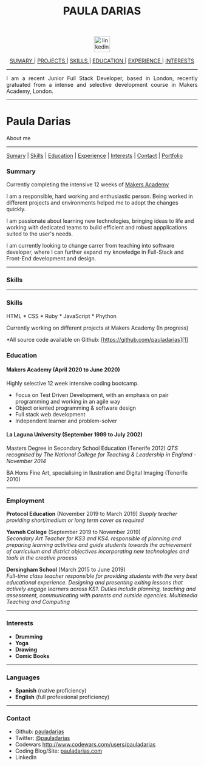  <br>

<h1 align="center">PAULA DARIAS</h1>

<br>

<p align="center">
  <a href="https://www.linkedin.com/in/paula-darias-a10317117">
    <img src="./images/Linkedin_Logo.png" alt="linkedin" hspace="30" height="42" width="42"></a>
</p>

<div align="center">
  
[ SUMARY ](#sumary) |
[ PROJECTS ](#projects) |
[ SKILLS ](#skills) |
[ EDUCATION ](#education) |
[ EXPERIENCE ](#experience) |
[ INTERESTS ](#interests)

</div>

***
<p align = "justify">I am a recent Junior Full Stack Developer, based in London, recently gratuated from a intense and selective development course in Makers Academy, London.
</p>



***

# Paula Darias  

About me

***
[Sumary](#sumary) | [Skills](#skills) | [Education](#education) | [Experience](#experience) | [Interests](#interests) | [Contact](#contact) |
[Portfolio](https://www.pauladarias.com)

### <a name="summary">Summary</a>

Currently completing the intensive 12 weeks of [Makers Academy](https://github.com/makersacademy)

I am a responsible, hard working and enthusiastic person. Being worked in different projects and environments helped me to adopt the changes quickly.

I am passionate about learning new technologies, bringing ideas to life and working with dedicated teams to build efficient and robust appplications suited to the user's needs. 

I am currently looking to change carrer from teaching into software developer, where I can further expand my knowledge in Full-Stack and Front-End development and design.

***

### <a name="PROJECTS">Skills</a>

***

### <a name="skills">Skills</a>

HTML * CSS * Ruby * JavaScript * Phython 

Currently working on different projects at Makers Academy
(In progress)

*All source code available on Github: [https://github.com/pauladarias][1]


### <a name="skills">Education</a>

#### Makers Academy (April 2020 to June 2020)
Highly selective 12 week intensive coding bootcamp.

- Focus on Test Driven Development, with an emphasis on pair programming and working in an agile way
- Object oriented programming & software design
- Full stack web development
- Independent learner and problem-solver

#### La Laguna University (September 1999 to July 2002)

Masters Degree in Secondary School Education (Tenerife 2012)
*QTS recognised by The National College for Teaching & Leadership in England - November 2014*

BA Hons Fine Art, specialising in Ilustration and Digital Imaging (Tenerife 2010)

***

### <a name="employment">Employment</a>

**Protocol Education** (November 2019 to March 2019)
*Supply teacher providing short/medium or long
term cover as required*

**Yavneh College** (September 2019 to November 2019)    
*Secondary Art Teacher for KS3 and KS4. responsible of planning and preparing learning activities and guide students towards the achievement of curriculum and district objectives incorporating new technologies and tools in the creative process* 

**Dersingham School** (March 2015 to June 2019)   
*Full-time class teacher responsible for providing students with the very best educational experience. Designing and presenting exiting lessons that actively engage learners across KS1. Duties include planning, teaching and assessment, communicating with parents and outside agencies. Multimedia Teaching and Computing*  

***

### <a name="interests">Interests</a>

- **Drumming** 
- **Yoga**
- **Drawing** 
- **Comic Books**

***

### <a name="languages">Languages</a>

- **Spanish** (native proficiency)
- **English** (full professional proficiency)

***

### <a name="contact">Contact</a>
- Github: [pauladarias][1]
- Twitter: [@pauladarias](https://twitter.com/pauladarias)
- Codewars http://www.codewars.com/users/pauladarias
- Coding Blog/Site: [pauladarias.com](http://www.pauladarias.com)
- LinkedIn 

[1]: https://github.com/pauladarias


